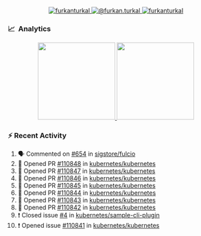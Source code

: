 <p align="center">
  <a href="https://linkedin.com/in/furkanturkal" target="blank">
    <img src="https://img.shields.io/badge/linkedin-%230077B5.svg?&style=for-the-badge&logo=linkedin&logoColor=white" alt="furkanturkal" />
  </a>
  <a href="https://medium.com/@furkan.turkal" target="blank">
    <img src="https://img.shields.io/badge/medium-%2312100E.svg?&style=for-the-badge&logo=medium&logoColor=white" alt="@furkan.turkal" />
  </a>
  <a href="https://twitter.com/furkanturkaI" target="blank">
    <img src="https://img.shields.io/badge/Twitter-1DA1F2?style=for-the-badge&logo=twitter&logoColor=white" alt="furkanturkaI" />
  </a>
</p>

### 📈 &nbsp;Analytics

<p align="center">
  <a href="https://coderstats.net/github/#Dentrax">
    <img height="180em" src="https://github-readme-stats-eight-theta.vercel.app/api?username=Dentrax&show_icons=true&theme=algolia&include_all_commits=true&count_private=true&line_height=26"/>
    <img height="180em" src="https://github-readme-stats-eight-theta.vercel.app/api/top-langs/?username=Dentrax&layout=compact&langs_count=8&theme=algolia&line_height=26"/>
  </a>
</p>

### :zap: Recent Activity

<!--START_SECTION:activity-->
1. 🗣 Commented on [#654](https://github.com/sigstore/fulcio/issues/654) in [sigstore/fulcio](https://github.com/sigstore/fulcio)
2. 💪 Opened PR [#110848](https://github.com/kubernetes/kubernetes/pull/110848) in [kubernetes/kubernetes](https://github.com/kubernetes/kubernetes)
3. 💪 Opened PR [#110847](https://github.com/kubernetes/kubernetes/pull/110847) in [kubernetes/kubernetes](https://github.com/kubernetes/kubernetes)
4. 💪 Opened PR [#110846](https://github.com/kubernetes/kubernetes/pull/110846) in [kubernetes/kubernetes](https://github.com/kubernetes/kubernetes)
5. 💪 Opened PR [#110845](https://github.com/kubernetes/kubernetes/pull/110845) in [kubernetes/kubernetes](https://github.com/kubernetes/kubernetes)
6. 💪 Opened PR [#110844](https://github.com/kubernetes/kubernetes/pull/110844) in [kubernetes/kubernetes](https://github.com/kubernetes/kubernetes)
7. 💪 Opened PR [#110843](https://github.com/kubernetes/kubernetes/pull/110843) in [kubernetes/kubernetes](https://github.com/kubernetes/kubernetes)
8. 💪 Opened PR [#110842](https://github.com/kubernetes/kubernetes/pull/110842) in [kubernetes/kubernetes](https://github.com/kubernetes/kubernetes)
9. ❗️ Closed issue [#4](https://github.com/kubernetes/sample-cli-plugin/issues/4) in [kubernetes/sample-cli-plugin](https://github.com/kubernetes/sample-cli-plugin)
10. ❗️ Opened issue [#110841](https://github.com/kubernetes/kubernetes/issues/110841) in [kubernetes/kubernetes](https://github.com/kubernetes/kubernetes)
<!--END_SECTION:activity-->
